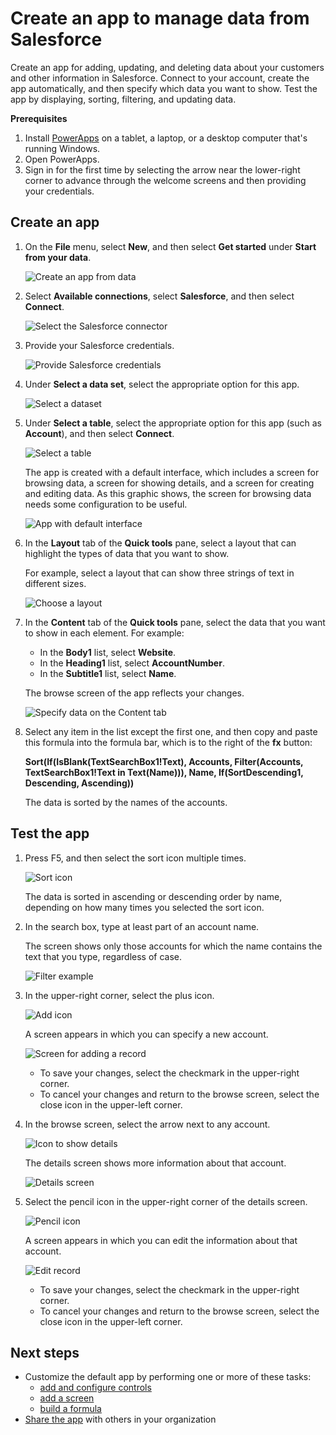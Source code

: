 <properties
   pageTitle="Create an app to manage data from Salesforce | Microsoft PowerApps"
   description="Create an app to manage data, such as account information, from Salesforce"
   services=""
   suite="powerapps"
   documentationCenter="na"
   authors="aftowen"
   manager="dwrede"
   editor=""
   tags=""/>

<tags
   ms.service="powerapps"
   ms.devlang="na"
   ms.topic="article"
   ms.tgt_pltfrm="na"
   ms.workload="na"
   ms.date="01/27/2016"
   ms.author="anneta"/>

# Create an app to manage data from Salesforce #

Create an app for adding, updating, and deleting data about your customers and other information in Salesforce. Connect to your account, create the app automatically, and then specify which data you want to show. Test the app by displaying, sorting, filtering, and updating data.

**Prerequisites**

1. Install [PowerApps](http://aka.ms/powerappsinstall) on a tablet, a laptop, or a desktop computer that's running Windows.
1. Open PowerApps.
1. Sign in for the first time by selecting the arrow near the lower-right corner to advance through the welcome screens and then providing your credentials.

## Create an app ##
1. On the **File** menu, select **New**, and then select **Get started** under **Start from your data**.

	![Create an app from data](./media/app-from-salesforce/create-from-data.png)

1. Select **Available connections**, select **Salesforce**, and then select **Connect**.

	![Select the Salesforce connector](./media/app-from-salesforce/connect-salesforce.png)

1. Provide your Salesforce credentials.

	![Provide Salesforce credentials](./media/app-from-salesforce/salesforce-credentials.png)

1. Under **Select a data set**, select the appropriate option for this app.

	![Select a dataset](./media/app-from-salesforce/select-dataset.png)

1. Under **Select a table**, select the appropriate option for this app (such as **Account**), and then select **Connect**.

	![Select a table](./media/app-from-salesforce/select-table.png)

	The app is created with a default interface, which includes a screen for browsing data, a screen for showing details, and a screen for creating and editing data. As this graphic shows, the screen for browsing data needs some configuration to be useful.

	![App with default interface](./media/app-from-salesforce/default-browse.png)

1. In the **Layout** tab of the **Quick tools** pane, select a layout that can highlight the types of data that you want to show.

	For example, select a layout that can show three strings of text in different sizes.

	![Choose a layout](./media/app-from-salesforce/choose-layout.png)

1. In the **Content** tab of the **Quick tools** pane, select the data that you want to show in each element. For example:

	- In the **Body1** list, select **Website**.
	- In the **Heading1** list, select **AccountNumber**.
	- In the **Subtitle1** list, select **Name**.

	The browse screen of the app reflects your changes.

	![Specify data on the Content tab](./media/app-from-salesforce/specify-data.png)

1. Select any item in the list except the first one, and then copy and paste this formula into the formula bar, which is to the right of the **fx** button:

	**Sort(If(IsBlank(TextSearchBox1!Text), Accounts, Filter(Accounts, TextSearchBox1!Text in Text(Name))), Name, If(SortDescending1, Descending, Ascending))**

	The data is sorted by the names of the accounts.

## Test the app ##
1. Press F5, and then select the sort icon multiple times.

	![Sort icon](./media/app-from-salesforce/sort-button.png)

 	The data is sorted in ascending or descending order by name, depending on how many times you selected the sort icon.

1. In the search box, type at least part of an account name.

	The screen shows only those accounts for which the name contains the text that you type, regardless of case.

	![Filter example](./media/app-from-salesforce/filter-example.png)

1. In the upper-right corner, select the plus icon.

	![Add icon](./media/app-from-salesforce/add-icon.png)

	A screen appears in which you can specify a new account.

	![Screen for adding a record](./media/app-from-salesforce/add-record.png)

	- To save your changes, select the checkmark in the upper-right corner.
	- To cancel your changes and return to the browse screen, select the close icon in the upper-left corner.

1. In the browse screen, select the arrow next to any account.

	![Icon to show details](./media/app-from-salesforce/right-arrow.png)

	The details screen shows more information about that account.

	![Details screen](./media/app-from-salesforce/details-screen.png)

1. Select the pencil icon in the upper-right corner of the details screen.

	![Pencil icon](./media/app-from-salesforce/pencil-icon.png)

	A screen appears in which you can edit the information about that account.

	![Edit record](./media/app-from-salesforce/edit-record.png)

	- To save your changes, select the checkmark in the upper-right corner.
	- To cancel your changes and return to the browse screen, select the close icon in the upper-left corner.

## Next steps ##
- Customize the default app by performing one or more of these tasks:
	- [add and configure controls](get-started-test-drive.md#configure-a-control)
	- [add a screen](add-screen-context-variables.md)
	- [build a formula](formula-reference.md)
- [Share the app](share-app.md) with others in your organization
